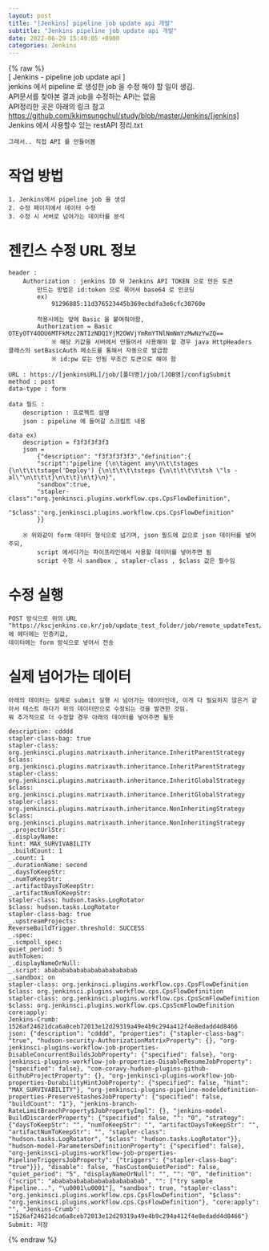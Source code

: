 ```yaml
---  
layout: post  
title: "[Jenkins] pipeline job update api 개발"  
subtitle: "Jenkins pipeline job update api 개발"  
date: 2022-06-29 15:49:05 +0900  
categories: Jenkins  
---  
```

{% raw %}  
[ Jenkins - pipeline job update api ]  
	jenkins 에서 pipeline 로 생성한 job 을 수정 해야 할 일이 생김.  
	API문서를 찾아본 결과 job을 수정하는 APi는 없음  
	API정리한 곳은 아래의 링크 참고  
		https://github.com/kkimsungchul/study/blob/master/Jenkins/[jenkins] Jenkins 에서 사용할수 있는 restAPI 정리.txt  
  
	그래서.. 직접 API 를 만들어봄  
  
# 작업 방법  
	1. Jenkins에서 pipeline job 을 생성  
	2. 수정 페이지에서 데이터 수정  
	3. 수정 시 서버로 넘어가는 데이터를 분석  
  
# 젠킨스 수정 URL 정보  
	header :  
		Authorization : jenkins ID 와 Jenkins API TOKEN 으로 만든 토큰  
			만드는 방법은 id:token 으로 묶어서 base64 로 인코딩  
			ex)  
				91296885:11d376523445b369ecbdfa3e6cfc30760e  
  
			적용시에는 앞에 Basic 을 붙여줘야함,  
			Authorization = Basic OTEyOTY4ODU6MTFkMzc2NTIzNDQ1YjM2OWVjYmRmYTNlNmNmYzMwNzYwZQ==  
				※ 해당 키값을 서버에서 만들어서 사용해야 할 경우 java HttpHeaders 클래스의 setBasicAuth 메소드를 통해서 자동으로 발급함  
				※ id:pw 로는 안됨 무조건 토큰으로 해야 함  
  
	URL : https://[jenkinsURL]/job/[폴더명]/job/[JOB명]/configSubmit  
	method : post  
	data-type : form  
  
	data 필드 :  
		description : 프로젝트 설명  
		json : pipeline 에 들어갈 스크립트 내용  
  
	data ex)  
		description = f3f3f3f3f3  
		json =  
			{"description": "f3f3f3f3f3","definition":{  
			"script":"pipeline {\n\tagent any\n\t\tstages {\n\t\t\tstage('Deploy') {\n\t\t\t\tsteps {\n\t\t\t\t\tsh \"ls -al\"\n\t\t\t}\n\t\t}\n\t}\n}",  
			"sandbox":true,  
			"stapler-class":"org.jenkinsci.plugins.workflow.cps.CpsFlowDefinition",  
			"$class":"org.jenkinsci.plugins.workflow.cps.CpsFlowDefinition"  
			}}  
  
		※ 위와같이 form 데이터 형식으로 넘기며, json 필드에 값으로 json 데이터를 넣어주되,  
			script 에서다가는 파이프라인에서 사용할 데이터를 넣어주면 됨  
			script 수정 시 sandbox , stapler-class , $class 값은 필수임  
  
# 수정 실행  
	POST 방식으로 위의 URL "https://kscjenkins.co.kr/job/update_test_folder/job/remote_updateTest/configSubmit" 에 헤더에는 인증키값,  
	데이터에는 form 방식으로 넣어서 전송  
  
# 실제 넘어가는 데이터  
	아래의 데이터는 실제로 submit 실행 시 넘어가는 데이터인데, 이게 다 필요하지 않은거 같아서 테스트 하다가 위의 데이터만으로 수정되는 것을 발견한 것임.  
	뭐 추가적으로 더 수정할 경우 아래의 데이터를 넣어주면 될듯  
  
	description: cdddd  
	stapler-class-bag: true  
	stapler-class: org.jenkinsci.plugins.matrixauth.inheritance.InheritParentStrategy  
	$class: org.jenkinsci.plugins.matrixauth.inheritance.InheritParentStrategy  
	stapler-class: org.jenkinsci.plugins.matrixauth.inheritance.InheritGlobalStrategy  
	$class: org.jenkinsci.plugins.matrixauth.inheritance.InheritGlobalStrategy  
	stapler-class: org.jenkinsci.plugins.matrixauth.inheritance.NonInheritingStrategy  
	$class: org.jenkinsci.plugins.matrixauth.inheritance.NonInheritingStrategy  
	_.projectUrlStr:  
	_.displayName:  
	hint: MAX_SURVIVABILITY  
	_.buildCount: 1  
	_.count: 1  
	_.durationName: second  
	_.daysToKeepStr:  
	_.numToKeepStr:  
	_.artifactDaysToKeepStr:  
	_.artifactNumToKeepStr:  
	stapler-class: hudson.tasks.LogRotator  
	$class: hudson.tasks.LogRotator  
	stapler-class-bag: true  
	_.upstreamProjects:  
	ReverseBuildTrigger.threshold: SUCCESS  
	_.spec:  
	_.scmpoll_spec:  
	quiet_period: 5  
	authToken:  
	_.displayNameOrNull:  
	_.script: ababababababababababababab  
	_.sandbox: on  
	stapler-class: org.jenkinsci.plugins.workflow.cps.CpsFlowDefinition  
	$class: org.jenkinsci.plugins.workflow.cps.CpsFlowDefinition  
	stapler-class: org.jenkinsci.plugins.workflow.cps.CpsScmFlowDefinition  
	$class: org.jenkinsci.plugins.workflow.cps.CpsScmFlowDefinition  
	core:apply:  
	Jenkins-Crumb: 1526af24621dca6a8ceb72013e12d29319a49e4b9c294a412f4e8edadd4d8466  
	json: {"description": "cdddd", "properties": {"stapler-class-bag": "true", "hudson-security-AuthorizationMatrixProperty": {}, "org-jenkinsci-plugins-workflow-job-properties-DisableConcurrentBuildsJobProperty": {"specified": false}, "org-jenkinsci-plugins-workflow-job-properties-DisableResumeJobProperty": {"specified": false}, "com-coravy-hudson-plugins-github-GithubProjectProperty": {}, "org-jenkinsci-plugins-workflow-job-properties-DurabilityHintJobProperty": {"specified": false, "hint": "MAX_SURVIVABILITY"}, "org-jenkinsci-plugins-pipeline-modeldefinition-properties-PreserveStashesJobProperty": {"specified": false, "buildCount": "1"}, "jenkins-branch-RateLimitBranchProperty$JobPropertyImpl": {}, "jenkins-model-BuildDiscarderProperty": {"specified": false, "": "0", "strategy": {"daysToKeepStr": "", "numToKeepStr": "", "artifactDaysToKeepStr": "", "artifactNumToKeepStr": "", "stapler-class": "hudson.tasks.LogRotator", "$class": "hudson.tasks.LogRotator"}}, "hudson-model-ParametersDefinitionProperty": {"specified": false}, "org-jenkinsci-plugins-workflow-job-properties-PipelineTriggersJobProperty": {"triggers": {"stapler-class-bag": "true"}}}, "disable": false, "hasCustomQuietPeriod": false, "quiet_period": "5", "displayNameOrNull": "", "": "0", "definition": {"script": "ababababababababababababab", "": ["try sample Pipeline...", "\u0001\u0001"], "sandbox": true, "stapler-class": "org.jenkinsci.plugins.workflow.cps.CpsFlowDefinition", "$class": "org.jenkinsci.plugins.workflow.cps.CpsFlowDefinition"}, "core:apply": "", "Jenkins-Crumb": "1526af24621dca6a8ceb72013e12d29319a49e4b9c294a412f4e8edadd4d8466"}  
	Submit: 저장  
  
{% endraw %}